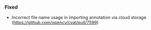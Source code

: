 ### Fixed

- Incorrect file name usage in importing annotation via cloud storage
  (<https://github.com/opencv/cvat/pull/7599>)
